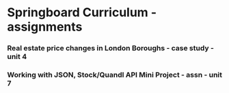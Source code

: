 # Springboard Curriculum - assignments
### Real estate price changes in London Boroughs - case study - unit 4
### Working with JSON, Stock/Quandl API Mini Project - assn - unit 7
